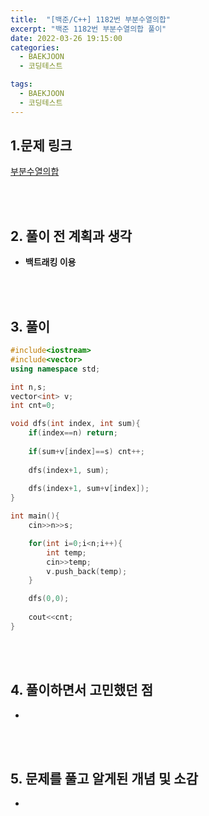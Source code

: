 ```yaml
---
title:  "[백준/C++] 1182번 부분수열의합"
excerpt: "백준 1182번 부분수열의합 풀이"
date: 2022-03-26 19:15:00
categories:
  - BAEKJOON
  - 코딩테스트

tags:
  - BAEKJOON
  - 코딩테스트
---
```


## 1.문제 링크

[부분수열의합](https://www.acmicpc.net/problem/1182)

<br>
<br>

## 2. 풀이 전 계획과 생각

- **백트래킹 이용**

<br>
<br>

## 3. 풀이

```cpp
#include<iostream>
#include<vector>
using namespace std;

int n,s;
vector<int> v;
int cnt=0;

void dfs(int index, int sum){
	if(index==n) return;
	
	if(sum+v[index]==s) cnt++;
	
	dfs(index+1, sum);
	
	dfs(index+1, sum+v[index]);
}

int main(){
	cin>>n>>s;

	for(int i=0;i<n;i++){
		int temp;
		cin>>temp;
		v.push_back(temp);
	}

	dfs(0,0);
	
	cout<<cnt;
}
```



<br>
<br>

## 4. 풀이하면서 고민했던 점

- 

<br>
<br>

## 5. 문제를 풀고 알게된 개념 및 소감

- 


